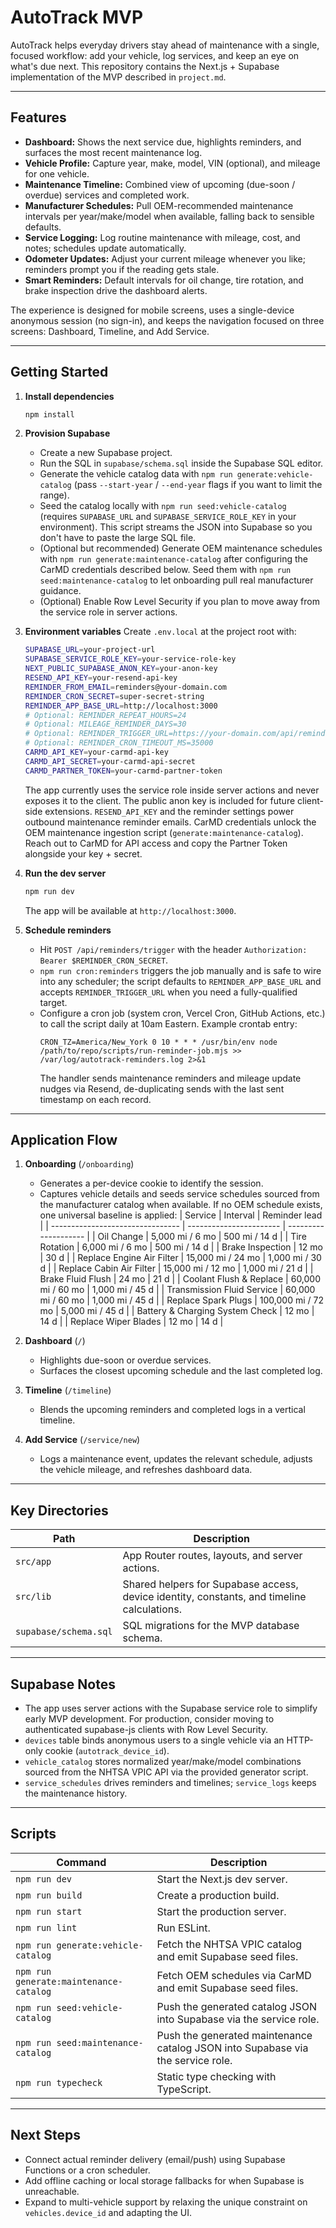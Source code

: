 # AutoTrack MVP

AutoTrack helps everyday drivers stay ahead of maintenance with a single, focused workflow: add your vehicle, log services, and keep an eye on what's due next. This repository contains the Next.js + Supabase implementation of the MVP described in `project.md`.

---

## Features
- **Dashboard:** Shows the next service due, highlights reminders, and surfaces the most recent maintenance log.
- **Vehicle Profile:** Capture year, make, model, VIN (optional), and mileage for one vehicle.
- **Maintenance Timeline:** Combined view of upcoming (due-soon / overdue) services and completed work.
- **Manufacturer Schedules:** Pull OEM-recommended maintenance intervals per year/make/model when available, falling back to sensible defaults.
- **Service Logging:** Log routine maintenance with mileage, cost, and notes; schedules update automatically.
- **Odometer Updates:** Adjust your current mileage whenever you like; reminders prompt you if the reading gets stale.
- **Smart Reminders:** Default intervals for oil change, tire rotation, and brake inspection drive the dashboard alerts.

The experience is designed for mobile screens, uses a single-device anonymous session (no sign-in), and keeps the navigation focused on three screens: Dashboard, Timeline, and Add Service.

---

## Getting Started

1. **Install dependencies**
   ```bash
   npm install
   ```

2. **Provision Supabase**
   - Create a new Supabase project.
   - Run the SQL in `supabase/schema.sql` inside the Supabase SQL editor.
   - Generate the vehicle catalog data with `npm run generate:vehicle-catalog` (pass `--start-year` / `--end-year` flags if you want to limit the range).
   - Seed the catalog locally with `npm run seed:vehicle-catalog` (requires `SUPABASE_URL` and `SUPABASE_SERVICE_ROLE_KEY` in your environment). This script streams the JSON into Supabase so you don't have to paste the large SQL file.
   - (Optional but recommended) Generate OEM maintenance schedules with `npm run generate:maintenance-catalog` after configuring the CarMD credentials described below. Seed them with `npm run seed:maintenance-catalog` to let onboarding pull real manufacturer guidance.
   - (Optional) Enable Row Level Security if you plan to move away from the service role in server actions.

3. **Environment variables**
   Create `.env.local` at the project root with:
   ```bash
   SUPABASE_URL=your-project-url
   SUPABASE_SERVICE_ROLE_KEY=your-service-role-key
   NEXT_PUBLIC_SUPABASE_ANON_KEY=your-anon-key
   RESEND_API_KEY=your-resend-api-key
   REMINDER_FROM_EMAIL=reminders@your-domain.com
   REMINDER_CRON_SECRET=super-secret-string
   REMINDER_APP_BASE_URL=http://localhost:3000
   # Optional: REMINDER_REPEAT_HOURS=24
   # Optional: MILEAGE_REMINDER_DAYS=30
   # Optional: REMINDER_TRIGGER_URL=https://your-domain.com/api/reminders/trigger
   # Optional: REMINDER_CRON_TIMEOUT_MS=35000
   CARMD_API_KEY=your-carmd-api-key
   CARMD_API_SECRET=your-carmd-api-secret
   CARMD_PARTNER_TOKEN=your-carmd-partner-token
   ```
   The app currently uses the service role inside server actions and never exposes it to the client. The public anon key is included for future client-side extensions. `RESEND_API_KEY` and the reminder settings power outbound maintenance reminder emails.
   CarMD credentials unlock the OEM maintenance ingestion script (`generate:maintenance-catalog`). Reach out to CarMD for API access and copy the Partner Token alongside your key + secret.

4. **Run the dev server**
   ```bash
   npm run dev
   ```
   The app will be available at `http://localhost:3000`.

5. **Schedule reminders**
   - Hit `POST /api/reminders/trigger` with the header `Authorization: Bearer $REMINDER_CRON_SECRET`.
   - `npm run cron:reminders` triggers the job manually and is safe to wire into any scheduler; the script defaults to `REMINDER_APP_BASE_URL` and accepts `REMINDER_TRIGGER_URL` when you need a fully-qualified target.
   - Configure a cron job (system cron, Vercel Cron, GitHub Actions, etc.) to call the script daily at 10am Eastern. Example crontab entry:
     ```
     CRON_TZ=America/New_York 0 10 * * * /usr/bin/env node /path/to/repo/scripts/run-reminder-job.mjs >> /var/log/autotrack-reminders.log 2>&1
     ```
     The handler sends maintenance reminders and mileage update nudges via Resend, de-duplicating sends with the last sent timestamp on each record.

---

## Application Flow

1. **Onboarding** (`/onboarding`)
   - Generates a per-device cookie to identify the session.
   - Captures vehicle details and seeds service schedules sourced from the manufacturer catalog when available. If no OEM schedule exists, one universal baseline is applied:
     | Service                          | Interval                | Reminder lead        |
     | -------------------------------- | ----------------------- | -------------------- |
     | Oil Change                       | 5,000 mi / 6 mo         | 500 mi / 14 d        |
     | Tire Rotation                    | 6,000 mi / 6 mo         | 500 mi / 14 d        |
     | Brake Inspection                 | 12 mo                   | 30 d                 |
     | Replace Engine Air Filter        | 15,000 mi / 24 mo       | 1,000 mi / 30 d      |
     | Replace Cabin Air Filter         | 15,000 mi / 12 mo       | 1,000 mi / 21 d      |
     | Brake Fluid Flush                | 24 mo                   | 21 d                 |
     | Coolant Flush & Replace          | 60,000 mi / 60 mo       | 1,000 mi / 45 d      |
     | Transmission Fluid Service       | 60,000 mi / 60 mo       | 1,000 mi / 45 d      |
     | Replace Spark Plugs              | 100,000 mi / 72 mo      | 5,000 mi / 45 d      |
     | Battery & Charging System Check  | 12 mo                   | 14 d                 |
     | Replace Wiper Blades             | 12 mo                   | 14 d                 |

2. **Dashboard** (`/`)
   - Highlights due-soon or overdue services.
   - Surfaces the closest upcoming schedule and the last completed log.

3. **Timeline** (`/timeline`)
   - Blends the upcoming reminders and completed logs in a vertical timeline.

4. **Add Service** (`/service/new`)
   - Logs a maintenance event, updates the relevant schedule, adjusts the vehicle mileage, and refreshes dashboard data.

---

## Key Directories

| Path | Description |
| ---- | ----------- |
| `src/app` | App Router routes, layouts, and server actions. |
| `src/lib` | Shared helpers for Supabase access, device identity, constants, and timeline calculations. |
| `supabase/schema.sql` | SQL migrations for the MVP database schema. |

---

## Supabase Notes

- The app uses server actions with the Supabase service role to simplify early MVP development. For production, consider moving to authenticated supabase-js clients with Row Level Security.
- `devices` table binds anonymous users to a single vehicle via an HTTP-only cookie (`autotrack_device_id`).
- `vehicle_catalog` stores normalized year/make/model combinations sourced from the NHTSA VPIC API via the provided generator script.
- `service_schedules` drives reminders and timelines; `service_logs` keeps the maintenance history.

---

## Scripts

| Command | Description |
| ------- | ----------- |
| `npm run dev` | Start the Next.js dev server. |
| `npm run build` | Create a production build. |
| `npm run start` | Start the production server. |
| `npm run lint` | Run ESLint. |
| `npm run generate:vehicle-catalog` | Fetch the NHTSA VPIC catalog and emit Supabase seed files. |
| `npm run generate:maintenance-catalog` | Fetch OEM schedules via CarMD and emit Supabase seed files. |
| `npm run seed:vehicle-catalog` | Push the generated catalog JSON into Supabase via the service role. |
| `npm run seed:maintenance-catalog` | Push the generated maintenance catalog JSON into Supabase via the service role. |
| `npm run typecheck` | Static type checking with TypeScript. |

---

## Next Steps

- Connect actual reminder delivery (email/push) using Supabase Functions or a cron scheduler.
- Add offline caching or local storage fallbacks for when Supabase is unreachable.
- Expand to multi-vehicle support by relaxing the unique constraint on `vehicles.device_id` and adapting the UI. 
